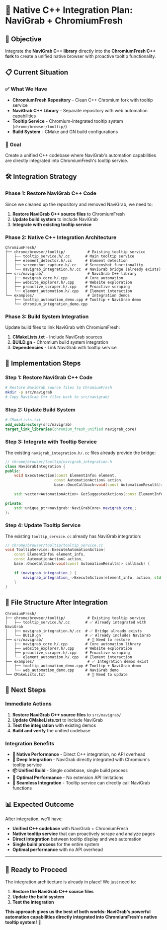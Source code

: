 # 🔧 Native C++ Integration Plan: NaviGrab + ChromiumFresh

## 🎯 **Objective**
Integrate the **NaviGrab C++ library** directly into the **ChromiumFresh C++ fork** to create a unified native browser with proactive tooltip functionality.

## 📋 **Current Situation**

### ✅ **What We Have**
- **ChromiumFresh Repository** - Clean C++ Chromium fork with tooltip service
- **NaviGrab C++ Library** - Separate repository with web automation capabilities
- **Tooltip Service** - Chromium-integrated tooltip system (`chrome/browser/tooltip/`)
- **Build System** - CMake and GN build configurations

### 🎯 **Goal**
Create a unified C++ codebase where NaviGrab's automation capabilities are directly integrated into ChromiumFresh's tooltip service.

## 🛠️ **Integration Strategy**

### **Phase 1: Restore NaviGrab C++ Code**
Since we cleaned up the repository and removed NaviGrab, we need to:

1. **Restore NaviGrab C++ source files** to ChromiumFresh
2. **Update build system** to include NaviGrab
3. **Integrate with existing tooltip service**

### **Phase 2: Native C++ Integration Architecture**
```
ChromiumFresh/
├── chrome/browser/tooltip/          # Existing tooltip service
│   ├── tooltip_service.h/.cc       # Main tooltip service
│   ├── element_detector.h/.cc      # Element detection
│   ├── screenshot_capture.h/.cc    # Screenshot functionality
│   └── navigrab_integration.h/.cc  # NaviGrab bridge (already exists)
├── src/navigrab/                    # NaviGrab C++ library
│   ├── navigrab_core.h/.cpp        # Core automation
│   ├── website_explorer.h/.cpp     # Website exploration
│   ├── proactive_scraper.h/.cpp    # Proactive scraping
│   └── element_automation.h/.cpp   # Element interaction
└── examples/                        # Integration demos
    ├── tooltip_automation_demo.cpp # Tooltip + NaviGrab demo
    └── chromium_integration_demo.cpp
```

### **Phase 3: Build System Integration**
Update build files to link NaviGrab with ChromiumFresh:

1. **CMakeLists.txt** - Include NaviGrab sources
2. **BUILD.gn** - Chromium build system integration
3. **Dependencies** - Link NaviGrab with tooltip service

## 🔧 **Implementation Steps**

### **Step 1: Restore NaviGrab C++ Code**
```bash
# Restore NaviGrab source files to ChromiumFresh
mkdir -p src/navigrab
# Copy NaviGrab C++ files back to src/navigrab/
```

### **Step 2: Update Build System**
```cmake
# CMakeLists.txt
add_subdirectory(src/navigrab)
target_link_libraries(chromium_fresh_unified navigrab_core)
```

### **Step 3: Integrate with Tooltip Service**
The existing `navigrab_integration.h/.cc` files already provide the bridge:

```cpp
// chrome/browser/tooltip/navigrab_integration.h
class NaviGrabIntegration {
public:
    void ExecuteAction(const ElementInfo& element, 
                      const AutomationAction& action,
                      base::OnceCallback<void(const AutomationResult&)> callback);
    
    std::vector<AutomationAction> GetSuggestedActions(const ElementInfo& element);
    
private:
    std::unique_ptr<navigrab::NaviGrabCore> navigrab_core_;
};
```

### **Step 4: Update Tooltip Service**
The existing `tooltip_service.cc` already has NaviGrab integration:

```cpp
// chrome/browser/tooltip/tooltip_service.cc
void TooltipService::ExecuteAutomationAction(
    const ElementInfo& element_info,
    const AutomationAction& action,
    base::OnceCallback<void(const AutomationResult&)> callback) {
    
    if (navigrab_integration_) {
        navigrab_integration_->ExecuteAction(element_info, action, std::move(callback));
    }
}
```

## 📁 **File Structure After Integration**

```
ChromiumFresh/
├── chrome/browser/tooltip/          # Existing tooltip service
│   ├── tooltip_service.h/.cc       # ✅ Already integrated with NaviGrab
│   ├── navigrab_integration.h/.cc  # ✅ Bridge already exists
│   └── BUILD.gn                    # ✅ Already includes NaviGrab
├── src/navigrab/                    # 🔄 Need to restore
│   ├── navigrab_core.h/.cpp        # Core automation library
│   ├── website_explorer.h/.cpp     # Website exploration
│   ├── proactive_scraper.h/.cpp    # Proactive scraping
│   └── element_automation.h/.cpp   # Element interaction
├── examples/                        # ✅ Integration demos exist
│   ├── tooltip_automation_demo.cpp # Tooltip + NaviGrab demo
│   └── web_automation_demo.cpp     # NaviGrab demo
└── CMakeLists.txt                   # 🔄 Need to update
```

## 🚀 **Next Steps**

### **Immediate Actions**
1. **Restore NaviGrab C++ source files** to `src/navigrab/`
2. **Update CMakeLists.txt** to include NaviGrab
3. **Test the integration** with existing demos
4. **Build and verify** the unified codebase

### **Integration Benefits**
- **🚀 Native Performance** - Direct C++ integration, no API overhead
- **🔧 Deep Integration** - NaviGrab directly integrated with Chromium's tooltip service
- **📦 Unified Build** - Single codebase, single build process
- **🎯 Optimal Performance** - No extension API limitations
- **🔗 Seamless Integration** - Tooltip service can directly call NaviGrab functions

## 📊 **Expected Outcome**

After integration, we'll have:
- **Unified C++ codebase** with NaviGrab + ChromiumFresh
- **Native tooltip service** that can proactively scrape and analyze pages
- **Direct integration** between tooltip display and web automation
- **Single build process** for the entire system
- **Optimal performance** with no API overhead

---

## 🎯 **Ready to Proceed**

The integration architecture is already in place! We just need to:
1. **Restore the NaviGrab C++ source files**
2. **Update the build system**
3. **Test the integration**

**This approach gives us the best of both worlds: NaviGrab's powerful automation capabilities directly integrated into ChromiumFresh's native tooltip system!** 🚀

